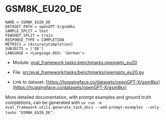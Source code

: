 # GSM8K_EU20_DE

````
NAME = GSM8K_EU20_DE
DATASET_PATH = openGPT-X/gsm8kx
SAMPLE_SPLIT = test
FEWSHOT_SPLIT = train
RESPONSE_TYPE = COMPLETION
METRICS = [AccuracyCompletion]
SUBJECTS = ['DE']
LANGUAGE = <Language.DEU: 'German'>
````

- Module: [eval_framework.tasks.benchmarks.opengptx_eu20](eval_framework.tasks.benchmarks.opengptx_eu20)

- File: [src/eval_framework/tasks/benchmarks/opengptx_eu20.py](../../src/eval_framework/tasks/benchmarks/opengptx_eu20.py)

- Link to dataset: [https://huggingface.co/datasets/openGPT-X/gsm8kx](https://huggingface.co/datasets/openGPT-X/gsm8kx)

More detailed documentation, with prompt examples and ground truth completions, can be generated with `uv run -m eval_framework.utils.generate_task_docs --add-prompt-examples --only-tasks "GSM8K_EU20_DE"`.
